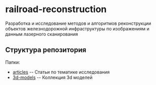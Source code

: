 railroad-reconstruction
=======================

Разработка и исследование методов и алгоритмов реконструкции объектов железнодорожной инфраструктуры по изображениям и данным лазерного сканирования

Структура репозитория
-------

Папки:

* [articles](https://github.com/igrechuhin/railroad-reconstruction/tree/master/articles) -- Статьи по тематике исследования
* [3d-models](https://github.com/igrechuhin/railroad-reconstruction/tree/master/3d-models) -- Коллекция 3d моделей
